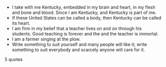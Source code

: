  - I take with me Kentucky, embedded in my brain and heart, in my flesh and bone and blood. Since I am Kentucky, and Kentucky is part of me.
 - If these United States can be called a body, then Kentucky can be called its heart.
 - I am firm in my belief that a teacher lives on and on through his students. Good teaching is forever and the and the teacher is immortal.
 - I am a farmer singing at the plow.
 - Write something to suit yourself and many people will like it; write something to suit everybody and scarcely anyone will care for it.

5 quotes